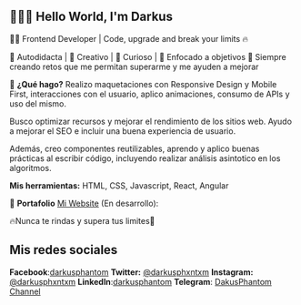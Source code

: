 ## 👋👨‍💻 Hello World, I'm Darkus

👨‍💻 Frontend Developer | Code, upgrade and break your limits 🔥

🚀 Autodidacta | 🌈 Creativo | 🔎 Curioso | 🎯 Enfocado a objetivos
🙌 Siempre creando retos que me permitan superarme y me ayuden a mejorar

🤔 **¿Qué hago?**
Realizo maquetaciones con Responsive Design y Mobile First, interacciones con el usuario, aplico animaciones, consumo de APIs y uso del mismo.

Busco optimizar recursos y mejorar el rendimiento de los sitios web. Ayudo a mejorar el SEO e incluir una buena experiencia de usuario.

Además, creo componentes reutilizables, aprendo y aplico buenas prácticas al escribir código, incluyendo realizar análisis asintotico en los algoritmos.

**Mis herramientas:**
HTML, CSS, Javascript, React, Angular

💼 **Portafolio**
[Mi Website](https://darkusphantom.github.io/darkusphantom-website/index.html) (En desarrollo):

🔥Nunca te rindas y supera tus limites🌟

## Mis redes sociales
**Facebook**:[darkusphantom](https://facebook.com/darkusphantom/)
**Twitter:** [@darkusphxntxm](https://twitter.com/darkusphxntxm)
**Instagram:** [@darkusphxntxm](https://www.instagram.com/darkusphxntxm/)
**LinkedIn**:[darkusphantom](https://www.linkedin.com/in/darkusphantom/)
**Telegram**: [DakusPhantom Channel](https://t.me/darkusphxntxm)
